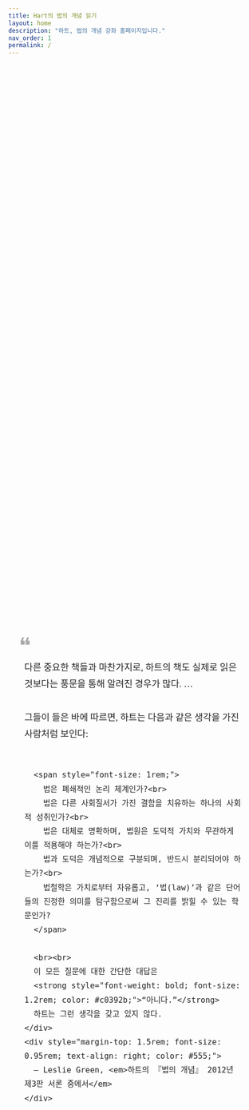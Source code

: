 ```yaml
---
title: Hart의 법의 개념 읽기
layout: home
description: "하트, 법의 개념 강좌 홈페이지입니다."
nav_order: 1
permalink: /
---
```


<div style="display: flex; justify-content: center; align-items: center; height: 80vh; padding: 2rem;">
  <div style="max-width: 800px; font-family: 'KoPub Batang', 'KoPub Batang Medium', 'Nanum Myeongjo', serif; position: relative;">
    <div style="font-size: 2.8rem; line-height: 1; color: #aaa; position: absolute; left: -0.7rem; top: -1rem;">❝</div>
    <div style="margin: 0; font-style: normal; font-size: 1.15rem; line-height: 1.8; color: #222;">
      <br>다른 중요한 책들과 마찬가지로, 하트의 책도 실제로 읽은 것보다는 풍문을 통해 알려진 경우가 많다. …<br><br>
      그들이 들은 바에 따르면, 하트는 다음과 같은 생각을 가진 사람처럼 보인다:
      <br><br>

      <span style="font-size: 1rem;">
        법은 폐쇄적인 논리 체계인가?<br>
        법은 다른 사회질서가 가진 결함을 치유하는 하나의 사회적 성취인가?<br>
        법은 대체로 명확하며, 법원은 도덕적 가치와 무관하게 이를 적용해야 하는가?<br>
        법과 도덕은 개념적으로 구분되며, 반드시 분리되어야 하는가?<br>
        법철학은 가치로부터 자유롭고, ‘법(law)’과 같은 단어들의 진정한 의미를 탐구함으로써 그 진리를 밝힐 수 있는 학문인가?
      </span>

      <br><br>
      이 모든 질문에 대한 간단한 대답은  
      <strong style="font-weight: bold; font-size: 1.2rem; color: #c0392b;">“아니다.”</strong>  
      하트는 그런 생각을 갖고 있지 않다.
    </div>
    <div style="margin-top: 1.5rem; font-size: 0.95rem; text-align: right; color: #555;">
      — Leslie Green, <em>하트의 『법의 개념』 2012년 제3판 서론 중에서</em>
    </div>
  </div>
</div>





